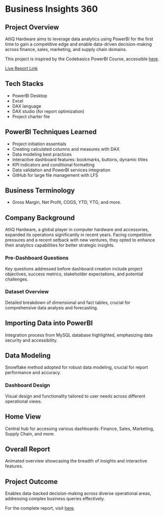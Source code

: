 # Business Insights 360

## Project Overview

AtliQ Hardware aims to leverage data analytics using PowerBI for the first time to gain a competitive edge and enable data-driven decision-making across finance, sales, marketing, and supply chain domains.

This project is inspired by the Codebasics PowerBI Course, accessible [here](https://codebasics.io/courses/power-bi-data-analysis-with-end-to-end-project).

[Live Report Link](https://www.novypro.comliq-hardware-business-insights-360)

## Tech Stacks
- PowerBI Desktop
- Excel
- DAX language
- DAX studio (for report optimization)
- Project charter file

## PowerBI Techniques Learned

- Project initiation essentials
- Creating calculated columns and measures with DAX
- Data modeling best practices
- Interactive dashboard features: bookmarks, buttons, dynamic titles
- KPI indicators and conditional formatting
- Data validation and PowerBI services integration
- GitHub for large file management with LFS

## Business Terminology

- Gross Margin, Net Profit, COGS, YTD, YTG, and more.

## Company Background

AtliQ Hardware, a global player in computer hardware and accessories, expanded its operations significantly in recent years. Facing competitive pressures and a recent setback with new ventures, they opted to enhance their analytics capabilities for better strategic insights.

### Pre-Dashboard Questions

Key questions addressed before dashboard creation include project objectives, success metrics, stakeholder expectations, and potential challenges.

### Dataset Overview

Detailed breakdown of dimensional and fact tables, crucial for comprehensive data analysis and forecasting.

## Importing Data into PowerBI

Integration process from MySQL database highlighted, emphasizing data security and accessibility.

## Data Modeling

Snowflake method adopted for robust data modeling, crucial for report performance and accuracy.

### Dashboard Design

Visual design and functionality tailored to user needs across different operational views.

## Home View

Central hub for accessing various dashboards: Finance, Sales, Marketing, Supply Chain, and more.

## Overall Report

Animated overview showcasing the breadth of insights and interactive features.

## Project Outcome

Enables data-backed decision-making across diverse operational areas, addressing complex business queries effectively.

For the complete report, visit [here](https://github.com/Naveen-S6/Business_Insights_360/blob/main/Report/360.pbix).
